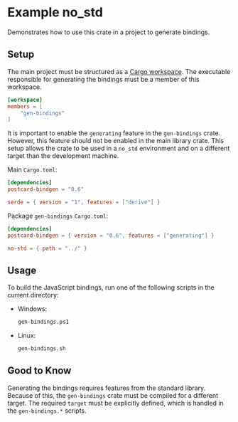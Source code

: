 # Example no_std

Demonstrates how to use this crate in a project to generate bindings.

## Setup

The main project must be structured as a [Cargo workspace](https://doc.rust-lang.org/book/ch14-03-cargo-workspaces.html). The executable responsible for generating the bindings must be a member of this workspace.

```toml
[workspace]
members = [
    "gen-bindings"
]
```

It is important to enable the `generating` feature in the `gen-bindings` crate. However, this feature should not be enabled in the main library crate. This setup allows the crate to be used in a `no_std` environment and on a different target than the development machine.

Main `Cargo.toml`:
```toml
[dependencies]
postcard-bindgen = "0.6"

serde = { version = "1", features = ["derive"] }
```

Package `gen-bindings` `Cargo.toml`:
```toml
[dependencies]
postcard-bindgen = { version = "0.6", features = ["generating"] }

no-std = { path = "../" }
```

## Usage

To build the JavaScript bindings, run one of the following scripts in the current directory:

- Windows:
  ```bash
  gen-bindings.ps1
  ```

- Linux:
  ```bash
  gen-bindings.sh
  ```

## Good to Know

Generating the bindings requires features from the standard library. Because of this, the `gen-bindings` crate must be compiled for a different target. The required `target` must be explicitly defined, which is handled in the `gen-bindings.*` scripts.